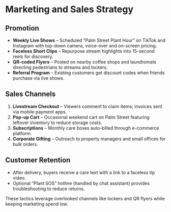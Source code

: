 # Marketing and Sales Strategy

## Promotion
- **Weekly Live Shows** – Scheduled “Palm Street Plant Hour” on TikTok and Instagram with top-down camera, voice-over and on-screen pricing.
- **Faceless Short Clips** – Repurpose stream highlights into 15-second reels for discovery.
- **QR-coded Flyers** – Posted on nearby coffee shops and laundromats directing pedestrians to streams and lockers.
- **Referral Program** – Existing customers get discount codes when friends purchase via live shows.

## Sales Channels
1. **Livestream Checkout** – Viewers comment to claim items; invoices sent via mobile payment apps.
2. **Pop-up Cart** – Occasional weekend cart on Palm Street featuring leftover inventory to reduce storage costs.
3. **Subscriptions** – Monthly care boxes auto-billed through e-commerce platform.
4. **Corporate Gifting** – Outreach to property managers and small offices for bulk orders.

## Customer Retention
- After delivery, buyers receive a care text with a link to a faceless tip video.
- Optional “Plant SOS” hotline (handled by chat assistant) provides troubleshooting to reduce returns.

These tactics leverage overlooked channels like lockers and QR flyers while keeping marketing spend low.
